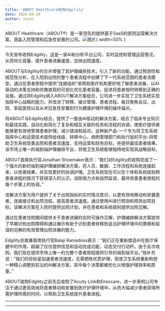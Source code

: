 ```yaml
---
title: 'ABOUT Healthcare收购Edgility'
date: 2024-04-20
author: Jeson
---
```


ABOUT Healthcare（ABOUT®）是一家领先的提供基于SaaS的医院运营解决方案，涵盖入院管理和后急性安置的公司。![图片](https://ai-techpark.com/wp-content/uploads/2020/06/Buyer-Guide-500x281-1.jpg){ width=50% }

---
今天宣布收购Edgility，这是一家AI和分析平台公司，实时监控和管理运营情况，从而优化容量、提升患者进展速度，加快出院速度。

ABOUT与Edgility的合并增强了其护理编排技术，引入了新的功能，通过预测性和规范性分析，在入院到出院的整个患者流程中创建了下一代系统范围的患者流模型，通过在患者旅程中提供“连接组织”来帮助医疗机构更好地了解患者进展，以AI驱动的决策支持和优雅直观的可视化优化患者容量，促进将患者按时转移到正确的设施。通过将Edgility纳入ABOUT解决方案组合，公司进一步实现了卫生系统实现指挥中心战略的能力，并改进了转移、接诊管理、患者流程、每日聚焦会议、出院、家庭医院以及从术后急性安置到行为健康护理环境的操作锚点。

将ABOUT与Edgility结合，提供了一套由AI驱动的解决方案，结合了临床专业知识和最佳实践，自动化和简化了复杂和相互关联的任务和流程的协调，使医疗提供者能够更有效地管理患者护理，减少错误和延迟。这种新产品-一个专为将卫生系统指挥中心和运营技术提供给线级、转移中心、病例管理部门和执行层的平台-将帮助卫生系统改善出院和患者流速度，支持运营和财务目标，并提供最佳患者结果。该市场上唯一的端到端护理编排平台，将使卫生系统能够独特地实现其战略目标。

ABOUT首席执行官Jonathan Shoemaker表示：“我们对Edgility的收购完成了一个强大的新的端到端护理编排解决方案，将人员、数据、工作流程和系统连接起来，以改善结果，并实现更好的协调护理。卫生系统现在可以在个体和系统级别跨患者进程的情况下获得深入的认识，消除阻力点和自然延误，最终改善患者旅程的每个步骤上的协调。”

该解决方案为用户提供了关于出院指标的实时情况意识，以更有效地移动和安置患者，连接接诊和出院流程，提高患者流速度。通过使用AI进行预测和预测出院目标，该解决方案在入院时提供出院计划，并在患者和系统级别提供出院见解。

通过在患者住院期间提供关于患者进展的实时可操作见解，护理编排解决方案提供了早期识别出院障碍和通过展示有助于识别患者转移到适当护理环境中的摩擦和延误的见解的有效管理出院进展的能力。

Edgility总裁兼首席执行官Balaji Ramadoss表示：“我们正在重新塑造AI在医疗保健中的作用，超越了仅仅提供信息和自动完成功能，动态交付行动杆。由于此次收购，我们现在提供市场上唯一的为整个患者旅程提供引导的端到端平台。”他补充说：“我们的目标是加速患者流速度，无需牺牲优质护理，驱使卫生系统重新构想一种精心调整到前沿的AI解决方案，其中每个决策都被优化以增强护理效率和质量。”

ABOUT收购Edgility之前先后收购了Acuity Link和Ensocare，进一步表明公司专注于通过更高效地将患者移动和安置到医疗护理环境中，从而大幅减少患者获得所需护理所需的时间，以帮助卫生系统提升患者进程。

---
---

